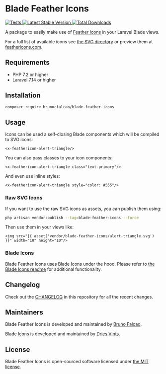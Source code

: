 # Blade Feather Icons

<a href="https://github.com/brunocfalcao/blade-feather-icons/actions?query=workflow%3ATests">
    <img src="https://github.com/brunocfalcao/blade-feather-icons/workflows/Tests/badge.svg" alt="Tests">
</a>
<a href="https://packagist.org/packages/brunocfalcao/blade-feather-icons">
    <img src="https://poser.pugx.org/brunocfalcao/blade-feather-icons/v/stable.svg" alt="Latest Stable Version">
</a>
<a href="https://packagist.org/packages/brunocfalcao/blade-feather-icons">
    <img src="https://poser.pugx.org/brunocfalcao/blade-feather-icons/d/total.svg" alt="Total Downloads">
</a>

A package to easily make use of [Feather Icons](https://github.com/feathericons/feather) in your Laravel Blade views.

For a full list of available icons see [the SVG directory](resources/svg) or preview them at [feathericons.com](https://feathericons.com/).

## Requirements

- PHP 7.2 or higher
- Laravel 7.14 or higher

## Installation

```bash
composer require brunocfalcao/blade-feather-icons
```

## Usage

Icons can be used a self-closing Blade components which will be compiled to SVG icons:

```blade
<x-feathericon-alert-triangle/>
```

You can also pass classes to your icon components:

```blade
<x-feathericon-alert-triangle class="text-primary"/>
```

And even use inline styles:

```blade
<x-feathericon-alert-triangle style="color: #555"/>
```

### Raw SVG Icons

If you want to use the raw SVG icons as assets, you can publish them using:

```bash
php artisan vendor:publish --tag=blade-feather-icons --force
```

Then use them in your views like:

```blade
<img src="{{ asset('vendor/blade-feather-icons/alert-triangle.svg') }}" width="10" height="10"/>
```

### Blade Icons

Blade Feather Icons uses Blade Icons under the hood. Please refer to [the Blade Icons readme](https://github.com/blade-ui-kit/blade-icons) for additional functionality.

## Changelog

Check out the [CHANGELOG](CHANGELOG.md) in this repository for all the recent changes.

## Maintainers

Blade Feather Icons is developed and maintained by [Bruno Falcao](https://github.com/brunocfalcao).

Blade Icons is developed and maintained by [Dries Vints](https://driesvints.com).

## License

Blade Feather Icons is open-sourced software licensed under [the MIT license](LICENSE.md).
